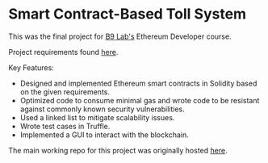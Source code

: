 # Smart Contract-Based Toll System 

This was the final project for [B9 Lab's](https://academy.b9lab.com/courses) Ethereum Developer course.

Project requirements found [here](https://github.com/lubintan/ETH_DEV_COURSE-exam/blob/master/EXAM_INSTRUCTIONS.md).

Key Features:
* Designed and implemented Ethereum smart contracts in Solidity based on the given requirements.
* Optimized code to consume minimal gas and wrote code to be resistant against commonly known security vulnerabilities.
* Used a linked list to mitigate scalability issues.
* Wrote test cases in Truffle.
* Implemented a GUI to interact with the blockchain.

The main working repo for this project was originally hosted [here](https://git.academy.b9lab.com/ETH-SUB-exam-projects/lubin-code/tree/master).
